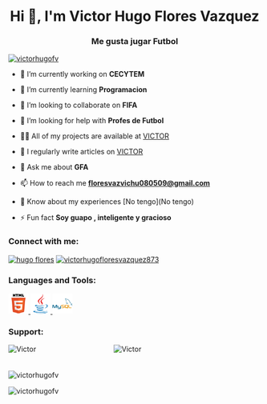 <h1 align="center">Hi 👋, I'm Victor Hugo Flores Vazquez</h1>
<h3 align="center">Me gusta jugar Futbol</h3>

<p align="left"> <a href="https://github.com/ryo-ma/github-profile-trophy"><img src="https://github-profile-trophy.vercel.app/?username=victorhugofv" alt="victorhugofv" /></a> </p>

- 🔭 I’m currently working on **CECYTEM**

- 🌱 I’m currently learning **Programacion**

- 👯 I’m looking to collaborate on **FIFA**

- 🤝 I’m looking for help with **Profes de Futbol**

- 👨‍💻 All of my projects are available at [VICTOR](VICTOR)

- 📝 I regularly write articles on [VICTOR](VICTOR)

- 💬 Ask me about **GFA**

- 📫 How to reach me **floresvazvichu080509@gmail.com**

- 📄 Know about my experiences [No tengo](No tengo)

- ⚡ Fun fact **Soy guapo , inteligente y gracioso**

<h3 align="left">Connect with me:</h3>
<p align="left">
<a href="https://fb.com/hugo flores" target="blank"><img align="center" src="https://raw.githubusercontent.com/rahuldkjain/github-profile-readme-generator/master/src/images/icons/Social/facebook.svg" alt="hugo flores" height="30" width="40" /></a>
<a href="https://instagram.com/victorhugofloresvazquez873" target="blank"><img align="center" src="https://raw.githubusercontent.com/rahuldkjain/github-profile-readme-generator/master/src/images/icons/Social/instagram.svg" alt="victorhugofloresvazquez873" height="30" width="40" /></a>
</p>

<h3 align="left">Languages and Tools:</h3>
<p align="left"> <a href="https://www.w3.org/html/" target="_blank" rel="noreferrer"> <img src="https://raw.githubusercontent.com/devicons/devicon/master/icons/html5/html5-original-wordmark.svg" alt="html5" width="40" height="40"/> </a> <a href="https://www.java.com" target="_blank" rel="noreferrer"> <img src="https://raw.githubusercontent.com/devicons/devicon/master/icons/java/java-original.svg" alt="java" width="40" height="40"/> </a> <a href="https://www.mysql.com/" target="_blank" rel="noreferrer"> <img src="https://raw.githubusercontent.com/devicons/devicon/master/icons/mysql/mysql-original-wordmark.svg" alt="mysql" width="40" height="40"/> </a> </p>

<h3 align="left">Support:</h3>
<p><a href="https://www.buymeacoffee.com/Victor"> <img align="left" src="https://cdn.buymeacoffee.com/buttons/v2/default-yellow.png" height="50" width="210" alt="Victor" /></a><a href="https://ko-fi.com/Victor"> <img align="left" src="https://cdn.ko-fi.com/cdn/kofi3.png?v=3" height="50" width="210" alt="Victor" /></a></p><br><br>

<p><img align="center" src="https://github-readme-stats.vercel.app/api/top-langs?username=victorhugofv&show_icons=true&locale=en&layout=compact" alt="victorhugofv" /></p>

<p><img align="center" src="https://github-readme-streak-stats.herokuapp.com/?user=victorhugofv&" alt="victorhugofv" /></p>
                                                               
